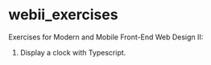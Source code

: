 # webii_exercises

Exercises for Modern and Mobile Front-End Web Design II:

1. Display a clock with Typescript.
